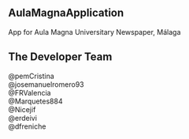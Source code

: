 ## AulaMagnaApplication
App for Aula Magna Universitary Newspaper, Málaga

## The Developer Team

@pemCristina  
@josemanuelromero93  
@FRValencia  
@Marquetes884  
@Nicejif  
@erdeivi  
@dfreniche  
